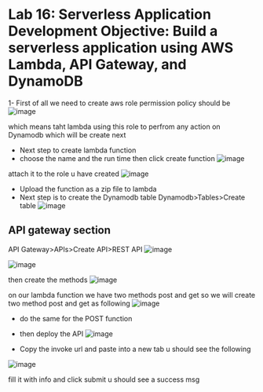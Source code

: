  # Lab 16: Serverless Application Development Objective: Build a serverless application using AWS Lambda, API Gateway, and DynamoDB 
 
1- First of all we need to create aws role permission policy should be 
![image](https://github.com/user-attachments/assets/7c84f5bc-1e95-4b44-a00a-be2711e1cc0e)

which means taht lambda using this role to perfrom any action on Dynamodb which will be create next 
- Next step to create lambda function
- choose the name and the run time then click create function
![image](https://github.com/user-attachments/assets/a82e4297-0314-4527-98da-5300b26f5a31)

attach it to the role u have created 
![image](https://github.com/user-attachments/assets/9b716cd6-6435-4d7f-9959-34e297bd0469)
- Upload the function as a zip file to lambda
- Next step is to create the Dynamodb table
Dynamodb>Tables>Create table
![image](https://github.com/user-attachments/assets/45e12acb-e566-4240-b842-295c1fc4f5a7)
## API gateway section 
API Gateway>APIs>Create API>REST API 
![image](https://github.com/user-attachments/assets/5b42dd8b-d222-4b99-9898-7a1f9262a329)


![image](https://github.com/user-attachments/assets/45d344b3-84de-44ad-b275-eef277997698)

then create the methods 
![image](https://github.com/user-attachments/assets/7b367f34-dcce-404d-b9b5-9eba9290febe)

on our lambda function we have two methods post and get  so we will create two method post and get as following 
![image](https://github.com/user-attachments/assets/bd8683b3-2669-46f4-b17a-8c16d98d875b)

- do the same for the POST function 
- then deploy the API
![image](https://github.com/user-attachments/assets/003e2f69-7aea-42b3-909c-f1e1425a2ce9)

- Copy the invoke url and paste into a new tab u should see the following

![image](https://github.com/user-attachments/assets/e61c7c8b-a624-4d33-861e-699fc4cc4130) 

fill it with info and click submit  u should see a success msg 

